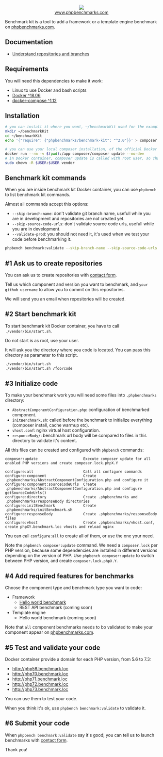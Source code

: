 <p align="center">
  <img src="http://www.phpbenchmarks.com/images/logo_github.png">
  <br>
  <a href="http://www.phpbenchmarks.com" target="_blank">www.phpbenchmarks.com</a>
</p>

Benchmark kit is a tool to add a framework or a template engine benchmark on [phpbenchmarks.com](http://www.phpbenchmarks.com).

Documentation
-

 * [Understand repositories and branches](documentation/repositoriesAndBranches.md)

Requirements
-

You will need this dependencies to make it work:
* Linux to use Docker and bash scripts
* [Docker ^18.06](https://docs.docker.com/install/)
* [docker-compose ^1.12](https://docs.docker.com/compose/install/)

Installation
-

```bash
# you can install it where you want, ~/benchmarkKit used for the example
mkdir ~/benchmarkKit
cd ~/benchmarkKit
echo '{"require": {"phpbenchmarks/benchmark-kit": "^2.0"}}' > composer.json

# you can use your local composer installation, of the official Docker container
docker run --rm -v $(pwd):/app composer/composer update --no-dev
# in Docker container, composer update is called with root user, so change permissions to current user
sudo chown -R $USER:$USER vendor
```

Benchmark kit commands
-

When you are inside benchmark kit Docker container, you can use `phpbench` to list benchmark kit commands.

Almost all commands accept this options:
* `--skip-branch-name`: don't validate git branch name, usefull while you are in development and repositories are not created yet.
* `--skip-source-code-urls`: don't validate source code urls, usefull while you are in development.
* `--validate-prod`: you should not need it, it's used when we test your code before benchmarking it.

```bash
phpbench benchmark:validate --skip-branch-name --skip-source-code-urls
```

#1 Ask us to create repositories
-

You can ask us to create repositories with [contact form](http://www.phpbenchmarks.com/en/contact?subject=create-benchmark-repositories).

Tell us which component and version you want to benchmark,
and `your github username` to allow you to commit on this repositories.

We will send you an email when repositories will be created.


#2 Start benchmark kit
-

To start benchmark kit Docker container, you have to call `./vendor/bin/start.sh`.

Do not start is as root, use your user.

It will ask you the directory where you code is located.
You can pass this directory as parameter to this script.

```bash
./vendor/bin/start.sh
./vendor/bin/start.sh /foo/code
```

#3 Initialize code
-

To make your benchmark work you will need some files into `.phpbenchmarks` directory:
* `AbstractComponentConfiguration.php`: configuration of benchmarked component.
* `initBenchmark.sh`: called before the benchmark to initialize everything (composer install, cache warmup etc).
* `vhost.conf`: nginx virtual host configuration.
* `responseBody/`: benchmark url body will be compared to files in this directory to validate it's content.

All this files can be created and configured with `phpbench` commands:

```
composer:update                     Execute composer update for all enabled PHP versions and create composer.lock.phpX.Y

configure:all                       Call all configure commands
configure:component                 Create .phpbenchmarks/AbstractComponentConfiguration.php and configure it
configure:component:sourceCodeUrls  Create .phpbenchmarks/AbstractComponentConfiguration.php and configure getSourceCodeUrls()
configure:directory                 Create .phpbenchmarks and .phpbenchmarks/responseBody directories
configure:initBenchmark             Create .phpbenchmarks/initBenchmark.sh
configure:responseBody              Create .phpbenchmarks/responseBody files
configure:vhost                     Create .phpbenchmarks/vhost.conf, create phpXY.benchmark.loc vhosts and reload nginx
```

You can call `configure:all` to create all of them, or use the one your need.

Note the `phpbench composer:update` command. We need a `composer.lock` per PHP version,
because some dependencies are installed in different versions depending on the version of PHP.
Use `phpbench composer:update` to switch between PHP version, and create `composer.lock.phpX.Y`.

#4 Add required features for benchmarks
-

Choose the component type and benchmark type you want to code:

* Framework
  * [Hello world benchmark](documentation/framework/helloWorld.md)
  * REST API benchmark (coming soon)
* Template engine
  * Hello world benchmark (coming soon)

Note that `all` component benchmarks needs to bo validated to make your component appear on [phpbenchmarks.com](http://www.phpbenchmarks.com).

#5 Test and validate your code
-

Docker container provide a domain for each PHP version, from 5.6 to 7.3:
* http://php56.benchmark.loc
* http://php70.benchmark.loc
* http://php71.benchmark.loc
* http://php72.benchmark.loc
* http://php73.benchmark.loc

You can use them to test your code.

When you think it's ok, use `phpbench benchmark:validate` to validate it.

#6 Submit your code
-

When `phpbench benchmark:validate` say it's good,
you can tell us to launch benchmarks with [contact form](http://www.phpbenchmarks.com/en/contact?subject=launch-benchmark).

Thank you!
